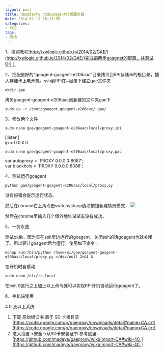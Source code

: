```yaml
---
layout: post
title: Raspberry Pi做Goagent代理服务器
date: 2014-02-11 16:23:05
categories:
- 日志
tags:
- 网络
---
```


1、按照教程[http://xwlogic.github.io/2014/02/GAE/](http://xwlogic.github.io/2014/02/GAE/)完成前两步goagnet的配置，并测试OK；

2、把配置好的“goagent-goagent-e206aac”目录拷贝到RPi存储卡的根目录，插入存储卡上电开机。ssh到RPi在~目录下建立gae文件夹

    mkdir gae

拷贝goagent-goagent-e206aac到新建的文件夹gae下

    sudo cp -r /boot/goagent-goagent-e206aac/ gae/

3、修改两个文件

    sudo nano gae/goagent-goagent-e206aac/local/proxy.ini

 [listen]    
ip = 0.0.0.0
    
    sudo nano gae/goagent-goagent-e206aac/local/proxy.pac

var autoproxy = 'PROXY 0.0.0.0:8087';    
var blackhole = 'PROXY 0.0.0.0:8086';

4、测试运行goagent

    python gae/goagent-goagent-e206aac/local/proxy.py

没有报错会提示运行状态。

然后在chrome右上角点击switchysharp选项按钮新建情景模式，
![](http://i1328.photobucket.com/albums/w532/xwlogic/65E068079898_zpsc37946f2.jpg)

然后在chrome里输入几个墙外地址试试有没有成功。

5、一劳永逸

测试ok后，因为实在ssh里边运行的goagent，关闭ssh的话goagent也就关闭了。所以要让goagent后台运行，使用如下命令：

    nohup /usr/bin/python /home/pi/gae/goagent-goagent-e206aac/local/proxy.py >/dev/null 2>&1 &

在开机时自启动
    
    sudo nano /etc/rc.local

在exit 0这行之上加上以上命令就可以实现RPi开机自动运行goagent了。

6、手机端使用

4.0 及以上系统    
1. 下载 原始根证书 置于 SD 卡根目录[https://code.google.com/p/gaeproxy/downloads/detail?name=CA.crt](https://code.google.com/p/gaeproxy/downloads/detail?name=CA.crt)
2. 进入设置->安全->从SD卡安装证书
参考这里:[https://github.com/madeye/gaeproxy/wiki/Import-CA#wiki-40_](https://github.com/madeye/gaeproxy/wiki/Import-CA#wiki-40_)

